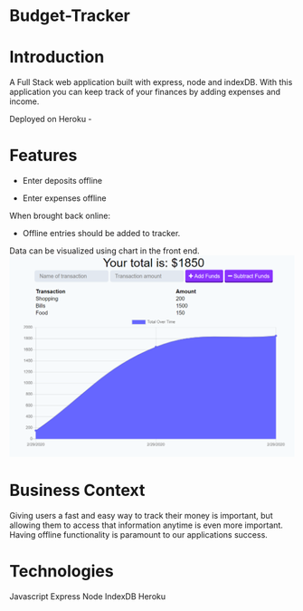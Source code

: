 # Budget-Tracker

# Introduction

A Full Stack web application built with express, node and indexDB. With this application you can keep track of your finances by adding expenses and income.

Deployed on Heroku -

# Features

- Enter deposits offline

- Enter expenses offline

When brought back online:

- Offline entries should be added to tracker.

Data can be visualized using chart in the front end.
<img src="public/assets/images/budget.png">

# Business Context

Giving users a fast and easy way to track their money is important, but allowing them to access that information anytime is even more important. Having offline functionality is paramount to our applications success.

# Technologies

Javascript
Express
Node
IndexDB
Heroku
